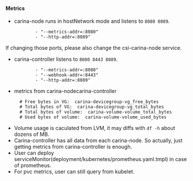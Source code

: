 #### Metrics

- carina-node runs in hostNetwork mode and listens to `8080 8089`.

  ```shell
          - "--metrics-addr=:8080"
          - "--http-addr=:8089"
  ```

If changing those ports, please also change the csi-carina-node service.

- carina-controller listens to `8080 8443 8089`.

  ```shell
          - "--metrics-addr=:8080"
          - "--webhook-addr=:8443"
          - "--http-addr=:8089"
  ```

- metrics from carina-nodecarina-controller

  ```shell
  	# Free bytes in VG:  carina-devicegroup-vg_free_bytes
  	# Total bytes of VG:  carina-devicegroup-vg_total_bytes
  	# Total bytes of volume:  carina-volume-volume_total_bytes
  	# Used bytes of volume:  carina-volume-volume_used_bytes
  ```

* Volume usage is caculated from LVM, it may diffs with `df -h` about dozens of MB. 
* Carina-controller has all data from each carina-node. So actually, just getting metrics from carina-controller is enough.
* User can deploy serviceMonitor(deployment/kubernetes/prometheus.yaml.tmpl) in case of prometheus. 
* For pvc metrics, user can still query from kubelet.
